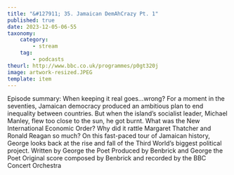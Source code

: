 ```yaml
---
title: "&#127911; 35. Jamaican DemAhCrazy Pt. 1"
published: true
date: 2023-12-05-06-55
taxonomy:
    category:
        - stream
    tag:
        - podcasts
theurl: http://www.bbc.co.uk/programmes/p0gt320j
image: artwork-resized.JPEG
template: item
---
```


Episode summary: When keeping it real goes&hellip;wrong? For a moment in the seventies, Jamaican democracy produced an ambitious plan to end inequality between countries. But when the island&rsquo;s socialist leader, Michael Manley, flew too close to the sun, he got burnt. What was the New International Economic Order? Why did it rattle Margaret Thatcher and Ronald Reagan so much? On this fast-paced tour of Jamaican history, George looks back at the rise and fall of the Third World&rsquo;s biggest political project. Written by George the Poet Produced by Benbrick and George the Poet Original score composed by Benbrick and recorded by the BBC Concert Orchestra
